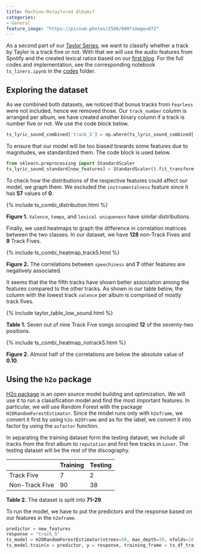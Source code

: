 ```yaml
---
title: Machine-Retaylored Albums?
categories:
- General
feature_image: "https://picsum.photos/2560/600?image=872"
---
```


As a second part of our [Taylor Series](https://mathworld.wolfram.com/TaylorSeries.html), we want to classify whether a track by Taylor is a track five or not. With that we will use the audio features from Spotify and the created lexical ratios based on our [first blog](https://sonic-edgehog.github.io/general/2021/04/04/ts-blog-001/). For the full codes and implementation, see the corresponding notebook `ts_liners.ipynb` in the [codes](https://github.com/sonic-edgehog/sonic-edgehog.github.io/tree/main/codes) folder.

## Exploring the dataset

As we combined both datasets, we noticed that bonus tracks from `Fearless` were not included, hence we removed those. Our `track_number` column is arranged per album, we have created another binary column if a track is number five or not. We use the code block below.

```python
ts_lyric_sound_combined['track_5'] = np.where(ts_lyric_sound_combined['track_number'] == 5, 1, 0)
```

To ensure that our model will be too biased towards some features due to magnitudes, we standardized them. The code block is used below.

```python
from sklearn.preprocessing import StandardScaler
ts_lyric_sound_standard[new_features] = StandardScaler().fit_transform(ts_lyric_sound_standard[new_features])
```

To check how the distributions of the respective features could affect our model, we graph them. We excluded the `instrumentalness` feature since it has **57** values of **0**.


{% include ts_combi_distribution.html %}

**Figure 1.** `Valence`, `tempo`, and `lexical uniqueness` have similar distributions.

Finally, we used heatmaps to graph the difference in correlation matrices between the two classes. In our dataset, we have **128** non-Track Fives and **9** Track Fives.


{% include ts_combi_heatmap_track5.html %}

**Figure 2.** The correlations between `speechiness` and **7** other features are negatively associated.

It seems that the the fifth tracks have shown better association among the features compared to the other tracks. As shown in our table below, the column with the lowest track `valence` per album is comprised of mostly track fives.


{% include taylor_table_low_sound.html %}

**Table 1.** Seven out of nine Track Five songs occupied **12** of the seventy-two positions.


{% include ts_combi_heatmap_notrack5.html %}

**Figure 2.** Almost half of the correlations are below the absolute value of **0.10**.

## Using the `h2o` package

[H2o package](https://www.h2o.ai/) is an open source model building and optimization. We will use it to run a classification model and find the most important features. In particular, we will use Random Forest with the package `H2ORandomForestEstimator`. Since the model runs only with `h2oframe`, we convert it first by using `h2o.H2OFrame` and as for the label, we convert it into factor by using the `asfactor` function.

In separating the training dataset form the testing dataset, we include all tracks from the first album to `reputation` and first few tracks in `Lover`. The testing dataset will be the rest of the discography. 

|                	| Training 	| Testing 	|
|----------------	|----------	|---------	|
| Track Five     	| 7        	| 2       	|
| Non-Track Five 	| 90       	| 38      	|

**Table 2.**  The dataset is split into **71-29**.

To run the model, we have to put the predictors and the response based on our features in the `h2oframe`.

```python
predictor = new_features
response = "track_5"
ts_model = H2ORandomForestEstimator(ntrees=50, max_depth=20, nfolds=10,balance_classes = True,seed=42)
ts_model.train(x = predictor, y = response, training_frame = ts_df_train)
